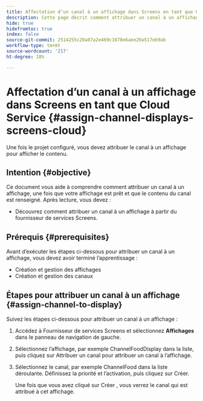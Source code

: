 ```yaml
---
title: Affectation d’un canal à un affichage dans Screens en tant que Cloud Service
description: Cette page décrit comment attribuer un canal à un affichage dans Screens en tant que Cloud Service.
hide: true
hidefromtoc: true
index: false
source-git-commit: 2514255c20a87a2e469c1678e6aee20a517eb9ab
workflow-type: tm+mt
source-wordcount: '217'
ht-degree: 18%

---
```



# Affectation d’un canal à un affichage dans Screens en tant que Cloud Service {#assign-channel-displays-screens-cloud}

Une fois le projet configuré, vous devez attribuer le canal à un affichage pour afficher le contenu.

## Intention {#objective}

Ce document vous aide à comprendre comment attribuer un canal à un affichage, une fois que votre affichage est prêt et que le contenu du canal est renseigné. Après lecture, vous devez :

* Découvrez comment attribuer un canal à un affichage à partir du fournisseur de services Screens.

## Prérequis {#prerequisites}

Avant d’exécuter les étapes ci-dessous pour attribuer un canal à un affichage, vous devez avoir terminé l’apprentissage :

* Création et gestion des affichages
* Création et gestion des canaux

## Étapes pour attribuer un canal à un affichage {#assign-channel-to-display}

Suivez les étapes ci-dessous pour attribuer un canal à un affichage :

1. Accédez à Fournisseur de services Screens et sélectionnez **Affichages** dans le panneau de navigation de gauche.

1. Sélectionnez l’affichage, par exemple ChannelFoodDisplay dans la liste, puis cliquez sur Attribuer un canal pour attribuer un canal à l’affichage.

1. Sélectionnez le canal, par exemple ChannelFood dans la liste déroulante. Définissez la priorité et l’activation, puis cliquez sur Créer.


   Une fois que vous avez cliqué sur Créer , vous verrez le canal qui est attribué à cet affichage.

